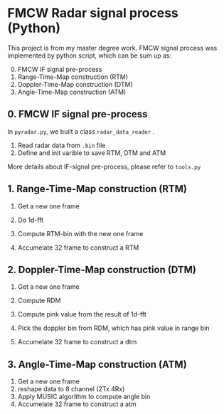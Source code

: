 # FMCW Radar signal process (Python)

This project is from my master degree work. FMCW signal process was implemented by python script, which can be sum up as:

0. FMCW IF signal pre-process
1. Range-Time-Map construction (RTM)
2. Doppler-Time-Map construction (DTM)
3. Angle-Time-Map construction (ATM)


## 0. FMCW IF signal pre-process

In `pyradar.py`, we built a class `radar_data_reader` . 

1. Read radar data from `.bin` file
2. Define and init varible to save RTM, DTM and ATM

More details about IF-signal pre-process, please refer to `tools.py`


## 1. Range-Time-Map construction (RTM)

1. Get a new one frame 

2. Do 1d-fft

3. Compute RTM-bin with the new one frame

4. Accumelate 32 frame to construct a RTM


   
## 2. Doppler-Time-Map construction (DTM)

1. Get a new one frame 

2. Compute RDM

3. Compute pink value from the result of 1d-fft

4. Pick the doppler bin from RDM, which has pink value in range bin

5. Accumelate 32 frame to construct a dtm

   
   
## 3. Angle-Time-Map construction (ATM)

1. Get a new one frame 
2. reshape data to 8 channel (2Tx 4Rx)
3. Apply MUSIC algorithm to compute angle bin
4. Accumelate 32 frame to construct a atm